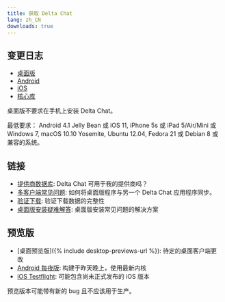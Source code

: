 ```yaml
---
title: 获取 Delta Chat
lang: zh_CN
downloads: true
---
```


## 变更日志

* [桌面版](https://github.com/deltachat/deltachat-desktop/blob/master/CHANGELOG.md)
* [Android](https://github.com/deltachat/deltachat-android/blob/master/CHANGELOG.md)
* [iOS](https://github.com/deltachat/deltachat-ios/blob/master/CHANGELOG.md)
* [核心库](https://github.com/deltachat/deltachat-core-rust/blob/master/CHANGELOG.md)

桌面版不要求在手机上安装 Delta Chat。

最低要求：
Android 4.1 Jelly Bean
或 iOS 11, iPhone 5s 或 iPad 5/Air/Mini
或 Windows 7, macOS 10.10 Yosemite, Ubuntu 12.04, Fedora 21 或 Debian 8
或兼容的系统。

## 链接

* [提供商数据库](https://providers.delta.chat/): Delta Chat 可用于我的提供商吗？
* [多客户端常见问题](help#multiclient): 如何将桌面版程序与另一个 Delta Chat 应用程序同步。
* [验证下载](verify-downloads): 验证下载数据的完整性
* [桌面版安装疑难解答](https://github.com/deltachat/deltachat-desktop/blob/master/docs/TROUBLESHOOTING.md): 桌面版安装常见问题的解决方案

## 预览版

* [桌面预览版]({% include desktop-previews-url %}): 待定的桌面客户端更改
* [Android 每夜版](https://download.delta.chat/android/nightly/): 构建于昨天晚上，使用最新内核
* [iOS Testflight](https://testflight.apple.com/join/uEMc1NxS): 可能包含尚未正式发布的 iOS 版本

 预览版本可能带有新的 bug 且不应该用于生产。